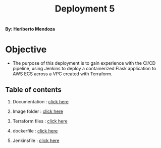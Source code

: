 <h1 align="center">Deployment 5<h1> 

#### By: Heriberto Mendoza
  
# Objective

- The purpose of this deployment is to gain experience with the CI/CD pipeline, using Jenkins to deploy a containerized Flask application to AWS ECS across a VPC created with Terraform.

## Table of contents

1. Documentation : [click here](https://github.com/herimendoza/kuralabs_deployment_5/blob/1633e46190028e26137d0ec77e4360e43c453f50/Documentation/deploy5_documen.md)

2. Image folder : [click here](https://github.com/herimendoza/kuralabs_deployment_5/tree/main/Documentation/images)

3. Terraform files : [click here](https://github.com/herimendoza/kuralabs_deployment_5/tree/main/intTerraform)

4. dockerfile : [click here](https://github.com/herimendoza/kuralabs_deployment_5/blob/1633e46190028e26137d0ec77e4360e43c453f50/dockerfile)

5. Jenkinsfile : [click here](https://github.com/herimendoza/kuralabs_deployment_5/blob/1633e46190028e26137d0ec77e4360e43c453f50/Jenkinsfile)
